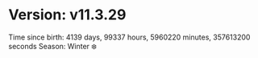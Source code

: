 # Version: v11.3.29
Time since birth: 4139 days, 99337 hours, 5960220 minutes, 357613200 seconds
Season: Winter ❄️
